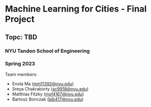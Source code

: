 # Machine Learning for Cities - Final Project
## Topc: TBD
### NYU Tandon School of Engineering
### Spring 2023

Team members:
* Enola Ma (mm11392@nyu.edu)
* Sreya Chakraborty (sc9918@nyu.edu)
* Matthias Fitzky (mxf4167@nyu.edu)
* Bartosz Bonczak (bjb417@nyu.edu)
